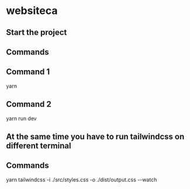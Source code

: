 # websiteca
## Start the project
## Commands
## Command 1 
 yarn
## Command 2
 yarn run dev
## At the same time you have to run tailwindcss on different terminal 
## Commands
yarn tailwindcss -i ./src/styles.css -o ./dist/output.css --watch 

